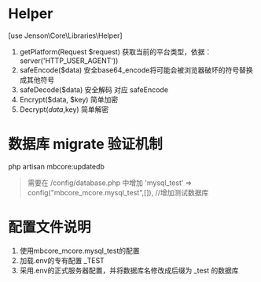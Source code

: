 # Helper
[use Jenson\Core\Libraries\Helper]
1. getPlatform(Request $request) 获取当前的平台类型，依据：server('HTTP_USER_AGENT'))
2. safeEncode($data) 安全base64_encode将可能会被浏览器破坏的符号替换成其他符号
3. safeDecode($data) 安全解码 对应 safeEncode
4. Encrypt($data, $key) 简单加密
5. Decrypt($data,$key)  简单解密

# 数据库 migrate 验证机制
php artisan mbcore:updatedb

> 需要在 /config/database.php 中增加
> 'mysql_test' => config("mbcore_mcore.mysql_test",[]), //增加测试数据库

# 配置文件说明
1. 使用mbcore_mcore.mysql_test的配置
2. 加载.env的专有配置 _TEST
3. 采用.env的正式服务器配置，并将数据库名修改成后缀为 _test 的数据库
